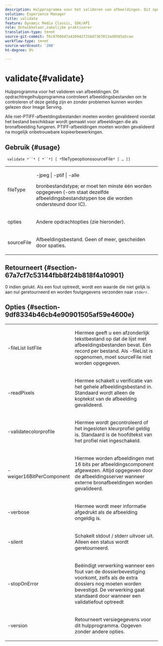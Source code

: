 ```yaml
---
description: Hulpprogramma voor het valideren van afbeeldingen. Dit opdrachtregelhulpprogramma controleert afbeeldingsbestanden om te controleren of deze geldig zijn en zonder problemen kunnen worden gelezen door Image Serving.
solution: Experience Manager
title: validate
feature: Dynamic Media Classic, SDK/API
role: Ontwikkelaar,zakelijke praktiserer
translation-type: tm+mt
source-git-commit: f6c97606d7a4209427316d7367013ad9585a5cae
workflow-type: tm+mt
source-wordcount: '288'
ht-degree: 0%

---
```



# validate{#validate}

Hulpprogramma voor het valideren van afbeeldingen. Dit opdrachtregelhulpprogramma controleert afbeeldingsbestanden om te controleren of deze geldig zijn en zonder problemen kunnen worden gelezen door Image Serving.

Alle niet-PTIFF-afbeeldingsbestanden moeten worden gevalideerd voordat het bestand beschikbaar wordt gemaakt voor afbeeldingen die als bronafbeelding fungeren. PTIFF-afbeeldingen moeten worden gevalideerd na mogelijk onbetrouwbare kopieerbewerkingen.

## Gebruik {#usage}

` validate *``* [ *``*] [ *`fileTypeoptionssourceFile`* [ … ]]`

<table id="simpletable_D2C6B20E1007433AB4184A73046A44F0"> 
 <tr class="strow"> 
  <td class="stentry"> <p> <span class="codeph"> <span class="varname"> fileType  </span> </span> </p> </td> 
  <td class="stentry"> <p> <span class="codeph"> -jpeg | -ptif | -alle  </span> </p> <p>bronbestandstype; er moet ten minste één worden opgegeven (-om staat dezelfde afbeeldingsbestandstypen toe die worden ondersteund door IC). </p> </td> 
 </tr> 
 <tr class="strow"> 
  <td class="stentry"> <p> <span class="codeph"> <span class="varname"> opties  </span> </span> </p> </td> 
  <td class="stentry"> <p>Andere opdrachtopties (zie hieronder). </p> </td> 
 </tr> 
 <tr class="strow"> 
  <td class="stentry"> <p> <span class="codeph"> <span class="varname"> sourceFile  </span> </span> </p> </td> 
  <td class="stentry"> <p> Afbeeldingsbestand. Geen of meer, gescheiden door spaties. </p> </td> 
 </tr> 
</table>

## Retourneert {#section-67a7cf7c53144fbb8f24b818f4a10901}

0 indien gelukt. Als een fout optreedt, wordt een waarde die niet gelijk is aan nul geretourneerd en worden foutgegevens verzonden naar `stderr`.

## Opties {#section-9df8334b46cb4e90901505af59e4600e}

<table id="simpletable_004B1A29BDFD40A9B89E4CBD23119B3F"> 
 <tr class="strow"> 
  <td class="stentry"> <p> <span class="codeph"> -fileList  <span class="varname"> listFile  </span> </span> </p> </td> 
  <td class="stentry"> <p>Hiermee geeft u een afzonderlijk tekstbestand op dat de lijst met afbeeldingsbestanden bevat. Eén record per bestand. Als <span class="codeph"> -fileList </span> is opgenomen, moet <span class="varname"> sourceFile </span> niet worden opgegeven. </p> </td> 
 </tr> 
 <tr class="strow"> 
  <td class="stentry"> <p> <span class="codeph"> -readPixels  </span> </p> </td> 
  <td class="stentry"> <p>Hiermee schakelt u verificatie van het gehele afbeeldingsbestand in. Standaard wordt alleen de koptekst van de afbeelding gevalideerd. </p> </td> 
 </tr> 
 <tr class="strow"> 
  <td class="stentry"> <p> <span class="codeph"> -validatecolorprofile  </span> </p> </td> 
  <td class="stentry"> <p>Hiermee wordt gecontroleerd of het ingesloten kleurprofiel geldig is. Standaard is de hoofdtekst van het profiel niet ingeschakeld. </p> </td> 
 </tr> 
 <tr class="strow"> 
  <td class="stentry"> <p> <span class="codeph"> -weiger16BitPerComponent  </span> </p> </td> 
  <td class="stentry"> <p> Hiermee worden afbeeldingen met 16 bits per afbeeldingscomponent afgewezen. Altijd opgegeven door de afbeeldingsserver wanneer externe bronafbeeldingen worden gevalideerd. </p> </td> 
 </tr> 
 <tr class="strow"> 
  <td class="stentry"> <p> <span class="codeph"> -verbose  </span> </p> </td> 
  <td class="stentry"> <p> Hiermee wordt meer informatie afgedrukt als de afbeelding ongeldig is. </p> </td> 
 </tr> 
 <tr class="strow"> 
  <td class="stentry"> <p> <span class="codeph"> -silent  </span> </p> </td> 
  <td class="stentry"> <p>Schakelt <span class="codeph"> stdout </span>/ <span class="codeph"> stderr </span> uitvoer uit. Alleen een status wordt geretourneerd. </p> </td> 
 </tr> 
 <tr class="strow"> 
  <td class="stentry"> <p> <span class="codeph"> -stopOnError  </span> </p> </td> 
  <td class="stentry"> <p>Beëindigt verwerking wanneer een fout van de dossierbevestiging voorkomt, zelfs als de extra dossiers nog moeten worden bevestigd. De verwerking gaat standaard door wanneer een validatiefout optreedt </p> </td> 
 </tr> 
 <tr class="strow"> 
  <td class="stentry"> <p> <span class="codeph"> -version  </span> </p> </td> 
  <td class="stentry"> <p>Retourneert versiegegevens voor dit hulpprogramma. Opgeven zonder andere opties. </p> </td> 
 </tr> 
</table>

